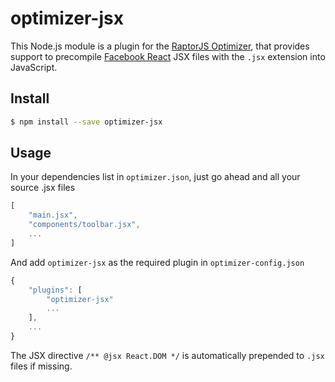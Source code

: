 optimizer-jsx
==============

This Node.js module is a plugin for the [RaptorJS Optimizer](https://github.com/raptorjs3/optimizer), that provides support to precompile [Facebook React](http://facebook.github.io/react/) JSX files with the `.jsx` extension into JavaScript.

## Install

```sh
$ npm install --save optimizer-jsx
```


## Usage

In your dependencies list in `optimizer.json`, just go ahead and all your source .jsx files
```js
[
    "main.jsx",
    "components/toolbar.jsx",
    ...
]
```
And add `optimizer-jsx` as the required plugin in `optimizer-config.json`

```js
{
	"plugins": [
	    "optimizer-jsx"
	    ...
	],
	...
}
```

The JSX directive `/** @jsx React.DOM */` is automatically prepended to `.jsx` files if missing.
